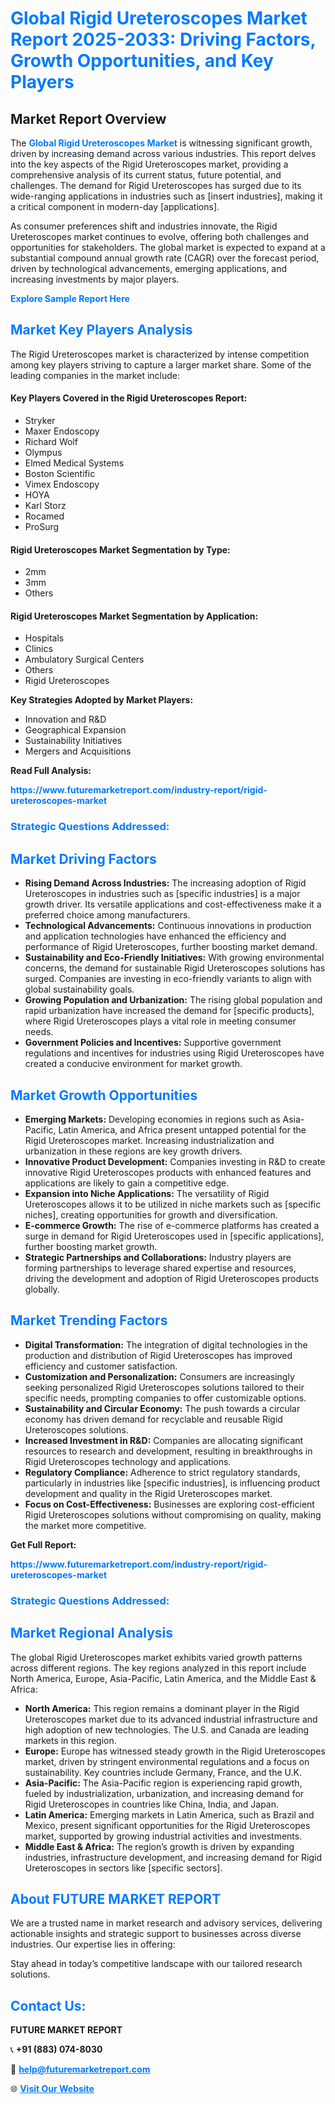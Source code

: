 <h1 style="color: #007BFF;">Global Rigid Ureteroscopes Market Report 2025-2033: Driving Factors, Growth Opportunities, and Key Players</h1>

<section id="overview">
<h2>Market Report Overview</h2>
<p>The <a href="https://www.futuremarketreport.com/industry-report/rigid-ureteroscopes-market" style="color: #007BFF; text-decoration: none;"><strong>Global Rigid Ureteroscopes Market</strong></a> is witnessing significant growth, driven by increasing demand across various industries. This report delves into the key aspects of the Rigid Ureteroscopes market, providing a comprehensive analysis of its current status, future potential, and challenges. The demand for Rigid Ureteroscopes has surged due to its wide-ranging applications in industries such as [insert industries], making it a critical component in modern-day [applications].</p>
<p>As consumer preferences shift and industries innovate, the Rigid Ureteroscopes market continues to evolve, offering both challenges and opportunities for stakeholders. The global market is expected to expand at a substantial compound annual growth rate (CAGR) over the forecast period, driven by technological advancements, emerging applications, and increasing investments by major players.</p>
</section>

<section id="overview">
<p><a href="https://www.futuremarketreport.com/request-sample/reportId=125055" style="color: #007BFF; text-decoration: none;"><strong>Explore Sample Report Here</strong></a></p>
</section>

<section id="key-players">
<h2 style="color: #007BFF;">Market Key Players Analysis</h2>
<p>The Rigid Ureteroscopes market is characterized by intense competition among key players striving to capture a larger market share. Some of the leading companies in the market include:</p>
<h4>Key Players Covered in the Rigid Ureteroscopes Report:</h4>
<ul><li>Stryker</li><li>Maxer Endoscopy</li><li>Richard Wolf</li><li>Olympus</li><li>Elmed Medical Systems</li><li>Boston Scientific</li><li>Vimex Endoscopy</li><li>HOYA</li><li>Karl Storz</li><li>Rocamed</li><li>ProSurg</li></ul>
<h4>Rigid Ureteroscopes Market Segmentation by Type:</h4>
<ul><li>2mm</li><li>3mm</li><li>Others</li></ul>

<h4>Rigid Ureteroscopes Market Segmentation by Application:</h4>
<ul><li>Hospitals</li><li>Clinics</li><li>Ambulatory Surgical Centers</li><li>Others</li><li>Rigid Ureteroscopes</li></ul>
<p><strong>Key Strategies Adopted by Market Players:</strong></p>
<ul>
<li>Innovation and R&D</li>
<li>Geographical Expansion</li>
<li>Sustainability Initiatives</li>
<li>Mergers and Acquisitions</li>
</ul>
</section>

<section>
<p><strong>Read Full Analysis: </strong></p><a href="https://www.futuremarketreport.com/industry-report/rigid-ureteroscopes-market" style="color: #007BFF; text-decoration: none;"><strong>https://www.futuremarketreport.com/industry-report/rigid-ureteroscopes-market</strong></a>
<h3 style="color: #007BFF;">Strategic Questions Addressed:</h3>
</section>

<section id="driving-factors">
<h2 style="color: #007BFF;">Market Driving Factors</h2>
<ul>
<li><strong>Rising Demand Across Industries:</strong> The increasing adoption of Rigid Ureteroscopes in industries such as [specific industries] is a major growth driver. Its versatile applications and cost-effectiveness make it a preferred choice among manufacturers.</li>
<li><strong>Technological Advancements:</strong> Continuous innovations in production and application technologies have enhanced the efficiency and performance of Rigid Ureteroscopes, further boosting market demand.</li>
<li><strong>Sustainability and Eco-Friendly Initiatives:</strong> With growing environmental concerns, the demand for sustainable Rigid Ureteroscopes solutions has surged. Companies are investing in eco-friendly variants to align with global sustainability goals.</li>
<li><strong>Growing Population and Urbanization:</strong> The rising global population and rapid urbanization have increased the demand for [specific products], where Rigid Ureteroscopes plays a vital role in meeting consumer needs.</li>
<li><strong>Government Policies and Incentives:</strong> Supportive government regulations and incentives for industries using Rigid Ureteroscopes have created a conducive environment for market growth.</li>
</ul>
</section>

<section id="growth-opportunities">
<h2 style="color: #007BFF;">Market Growth Opportunities</h2>
<ul>
<li><strong>Emerging Markets:</strong> Developing economies in regions such as Asia-Pacific, Latin America, and Africa present untapped potential for the Rigid Ureteroscopes market. Increasing industrialization and urbanization in these regions are key growth drivers.</li>
<li><strong>Innovative Product Development:</strong> Companies investing in R&D to create innovative Rigid Ureteroscopes products with enhanced features and applications are likely to gain a competitive edge.</li>
<li><strong>Expansion into Niche Applications:</strong> The versatility of Rigid Ureteroscopes allows it to be utilized in niche markets such as [specific niches], creating opportunities for growth and diversification.</li>
<li><strong>E-commerce Growth:</strong> The rise of e-commerce platforms has created a surge in demand for Rigid Ureteroscopes used in [specific applications], further boosting market growth.</li>
<li><strong>Strategic Partnerships and Collaborations:</strong> Industry players are forming partnerships to leverage shared expertise and resources, driving the development and adoption of Rigid Ureteroscopes products globally.</li>
</ul>
</section>

<section id="trending-factors">
<h2 style="color: #007BFF;">Market Trending Factors</h2>
<ul>
<li><strong>Digital Transformation:</strong> The integration of digital technologies in the production and distribution of Rigid Ureteroscopes has improved efficiency and customer satisfaction.</li>
<li><strong>Customization and Personalization:</strong> Consumers are increasingly seeking personalized Rigid Ureteroscopes solutions tailored to their specific needs, prompting companies to offer customizable options.</li>
<li><strong>Sustainability and Circular Economy:</strong> The push towards a circular economy has driven demand for recyclable and reusable Rigid Ureteroscopes solutions.</li>
<li><strong>Increased Investment in R&D:</strong> Companies are allocating significant resources to research and development, resulting in breakthroughs in Rigid Ureteroscopes technology and applications.</li>
<li><strong>Regulatory Compliance:</strong> Adherence to strict regulatory standards, particularly in industries like [specific industries], is influencing product development and quality in the Rigid Ureteroscopes market.</li>
<li><strong>Focus on Cost-Effectiveness:</strong> Businesses are exploring cost-efficient Rigid Ureteroscopes solutions without compromising on quality, making the market more competitive.</li>
</ul>
</section>

<section>
<p><strong>Get Full Report: </strong></p><a href="https://www.futuremarketreport.com/industry-report/rigid-ureteroscopes-market" style="color: #007BFF; text-decoration: none;"><strong>https://www.futuremarketreport.com/industry-report/rigid-ureteroscopes-market</strong></a>
<h3 style="color: #007BFF;">Strategic Questions Addressed:</h3>
</section>


<section id="regional-analysis">
<h2 style="color: #007BFF;">Market Regional Analysis</h2>
<p>The global Rigid Ureteroscopes market exhibits varied growth patterns across different regions. The key regions analyzed in this report include North America, Europe, Asia-Pacific, Latin America, and the Middle East & Africa:</p>
<ul>
<li><strong>North America:</strong> This region remains a dominant player in the Rigid Ureteroscopes market due to its advanced industrial infrastructure and high adoption of new technologies. The U.S. and Canada are leading markets in this region.</li>
<li><strong>Europe:</strong> Europe has witnessed steady growth in the Rigid Ureteroscopes market, driven by stringent environmental regulations and a focus on sustainability. Key countries include Germany, France, and the U.K.</li>
<li><strong>Asia-Pacific:</strong> The Asia-Pacific region is experiencing rapid growth, fueled by industrialization, urbanization, and increasing demand for Rigid Ureteroscopes in countries like China, India, and Japan.</li>
<li><strong>Latin America:</strong> Emerging markets in Latin America, such as Brazil and Mexico, present significant opportunities for the Rigid Ureteroscopes market, supported by growing industrial activities and investments.</li>
<li><strong>Middle East & Africa:</strong> The region’s growth is driven by expanding industries, infrastructure development, and increasing demand for Rigid Ureteroscopes in sectors like [specific sectors].</li>
</ul>
</section>

<footer>
<h2 style="color: #007BFF;">About FUTURE MARKET REPORT</h2>
<p>We are a trusted name in market research and advisory services, delivering actionable insights and strategic support to businesses across diverse industries. Our expertise lies in offering:</p>

<p>Stay ahead in today’s competitive landscape with our tailored research solutions.</p>

<h2 style="color: #007BFF;">Contact Us:</h2>
<p><strong>FUTURE MARKET REPORT</strong></p>
<p>📞 <strong>+91 (883) 074-8030</strong></p>
<p>📧 <strong><a href="mailto:help@futuremarketreport.com" style="color: #007BFF;">help@futuremarketreport.com</a></strong></p>
<p>🌐 <strong><a href="https://www.futuremarketreport.com/" style="color: #007BFF;">Visit Our Website</a></strong></p>
</footer>